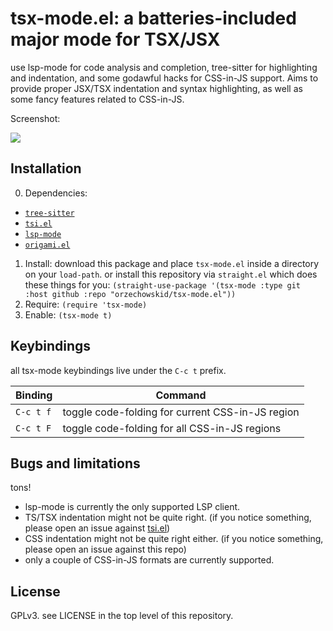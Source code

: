 # tsx-mode.el: a batteries-included major mode for TSX/JSX

use lsp-mode for code analysis and completion, tree-sitter for highlighting and indentation, and some godawful hacks for CSS-in-JS support.  Aims to provide proper JSX/TSX indentation and syntax highlighting, as well as some fancy features related to CSS-in-JS.

Screenshot:

![](https://repository-images.githubusercontent.com/461083728/1bc1d312-661c-40b9-abda-97c8e7f9e4b2)

## Installation

0. Dependencies:
 - [`tree-sitter`](https://emacs-tree-sitter.github.io/installation/)
 - [`tsi.el`](https://github.com/orzechowskid/tsi.el)
 - [`lsp-mode`](https://github.com/emacs-lsp/lsp-mode)
 - [`origami.el`](https://github.com/gregsexton/origami.el)
1. Install: download this package and place `tsx-mode.el` inside a directory on your `load-path`.
  or install this repository via `straight.el` which does these things for you: `(straight-use-package '(tsx-mode :type git :host github :repo "orzechowskid/tsx-mode.el"))`
2. Require: `(require 'tsx-mode)`
3. Enable: `(tsx-mode t)`

## Keybindings

all tsx-mode keybindings live under the `C-c t` prefix.

| Binding   | Command                                          |
| --        | --                                               |
| `C-c t f` | toggle code-folding for current CSS-in-JS region |
| `C-c t F` | toggle code-folding for all CSS-in-JS regions    |

## Bugs and limitations

tons!

- lsp-mode is currently the only supported LSP client.
- TS/TSX indentation might not be quite right.  (if you notice something, please open an issue against [tsi.el](https://github.com/orzechowskid/tsi.el))
- CSS indentation might not be quite right either.  (if you notice something, please open an issue against this repo)
- only a couple of CSS-in-JS formats are currently supported.

## License

GPLv3.  see LICENSE in the top level of this repository.
